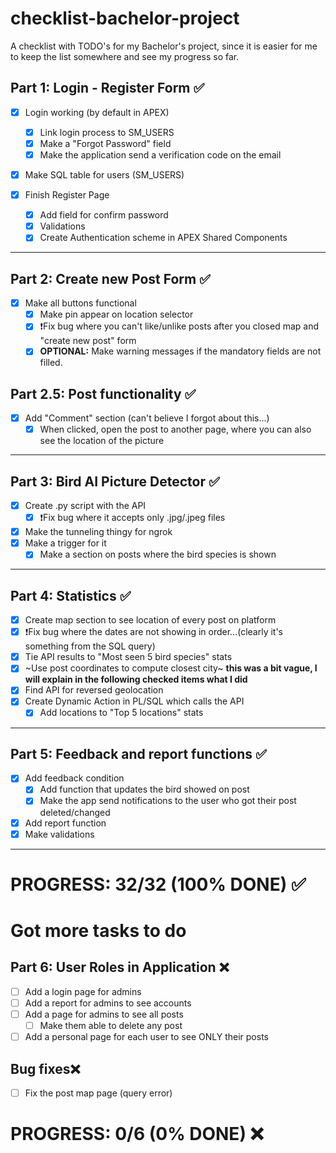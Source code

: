 # checklist-bachelor-project
A checklist with TODO's for my Bachelor's project, since it is easier for me to keep the list somewhere and see my progress so far.


## Part 1: Login - Register Form ✅

- [x] Login working (by default in APEX)
  - [x] Link login process to SM_USERS
  - [x] Make a "Forgot Password" field
  - [x] Make the application send a verification code on the email
    
- [x] Make SQL table for users (SM_USERS)

- [x] Finish Register Page
  - [x] Add field for confirm password
  - [x] Validations
  - [x] Create Authentication scheme in APEX Shared Components
      
 ---    

## Part 2: Create new Post Form ✅
- [x] Make all buttons functional
  - [x] Make pin appear on location selector
  - [x] ❗️Fix bug where you can't like/unlike posts after you closed map and "create new post" form
  - [x] **OPTIONAL:** Make warning messages if the mandatory fields are not filled.

## Part 2.5: Post functionality ✅
- [X] Add "Comment" section (can't believe I forgot about this...)
  - [x] When clicked, open the post to another page, where you can also see the location of the picture

---

## Part 3: Bird AI Picture Detector ✅
- [x] Create .py script with the API
  - [X] ❗️Fix bug where it accepts only .jpg/.jpeg files
- [X] Make the tunneling thingy for ngrok
- [x] Make a trigger for it
  - [x] Make a section on posts where the bird species is shown

---

## Part 4: Statistics ✅
- [x] Create map section to see location of every post on platform
- [x] ❗️Fix bug where the dates are not showing in order...(clearly it's something from the SQL query)
- [x] Tie API results to "Most seen 5 bird species" stats
- [x] ~Use post coordinates to compute closest city~  **this was a bit vague, I will explain in the following checked items what I did**
- [x] Find API for reversed geolocation
- [x] Create Dynamic Action in PL/SQL which calls the API
  - [x] Add locations to "Top 5 locations" stats
 
---

## Part 5: Feedback and report functions ✅
- [x] Add feedback condition
  - [x] Add function that updates the bird showed on post
  - [x] Make the app send notifications to the user who got their post deleted/changed 
- [x] Add report function
- [x] Make validations

---

# PROGRESS: 32/32 (100% DONE) ✅

# Got more tasks to do 

## Part 6: User Roles in Application ❌
- [ ] Add a login page for admins
- [ ] Add a report for admins to see accounts
- [ ] Add a page for admins to see all posts
  - [ ] Make them able to delete any post
- [ ] Add a personal page for each user to see ONLY their posts

## Bug fixes❌
  
- [ ] Fix the post map page (query error)

# PROGRESS: 0/6 (0% DONE) ❌ 

